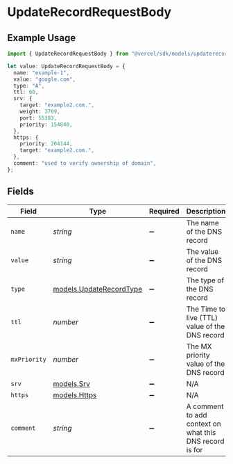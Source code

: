 # UpdateRecordRequestBody

## Example Usage

```typescript
import { UpdateRecordRequestBody } from "@vercel/sdk/models/updaterecordop.js";

let value: UpdateRecordRequestBody = {
  name: "example-1",
  value: "google.com",
  type: "A",
  ttl: 60,
  srv: {
    target: "example2.com.",
    weight: 3709,
    port: 55383,
    priority: 154840,
  },
  https: {
    priority: 204144,
    target: "example2.com.",
  },
  comment: "used to verify ownership of domain",
};
```

## Fields

| Field                                                    | Type                                                     | Required                                                 | Description                                              | Example                                                  |
| -------------------------------------------------------- | -------------------------------------------------------- | -------------------------------------------------------- | -------------------------------------------------------- | -------------------------------------------------------- |
| `name`                                                   | *string*                                                 | :heavy_minus_sign:                                       | The name of the DNS record                               | example-1                                                |
| `value`                                                  | *string*                                                 | :heavy_minus_sign:                                       | The value of the DNS record                              | google.com                                               |
| `type`                                                   | [models.UpdateRecordType](../models/updaterecordtype.md) | :heavy_minus_sign:                                       | The type of the DNS record                               | A                                                        |
| `ttl`                                                    | *number*                                                 | :heavy_minus_sign:                                       | The Time to live (TTL) value of the DNS record           | 60                                                       |
| `mxPriority`                                             | *number*                                                 | :heavy_minus_sign:                                       | The MX priority value of the DNS record                  |                                                          |
| `srv`                                                    | [models.Srv](../models/srv.md)                           | :heavy_minus_sign:                                       | N/A                                                      |                                                          |
| `https`                                                  | [models.Https](../models/https.md)                       | :heavy_minus_sign:                                       | N/A                                                      |                                                          |
| `comment`                                                | *string*                                                 | :heavy_minus_sign:                                       | A comment to add context on what this DNS record is for  | used to verify ownership of domain                       |